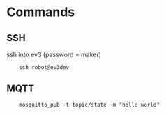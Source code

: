 # Commands

## SSH
ssh into ev3 (password = maker)

        ssh robot@ev3dev

## MQTT
        mosquitto_pub -t topic/state -m "hello world"
